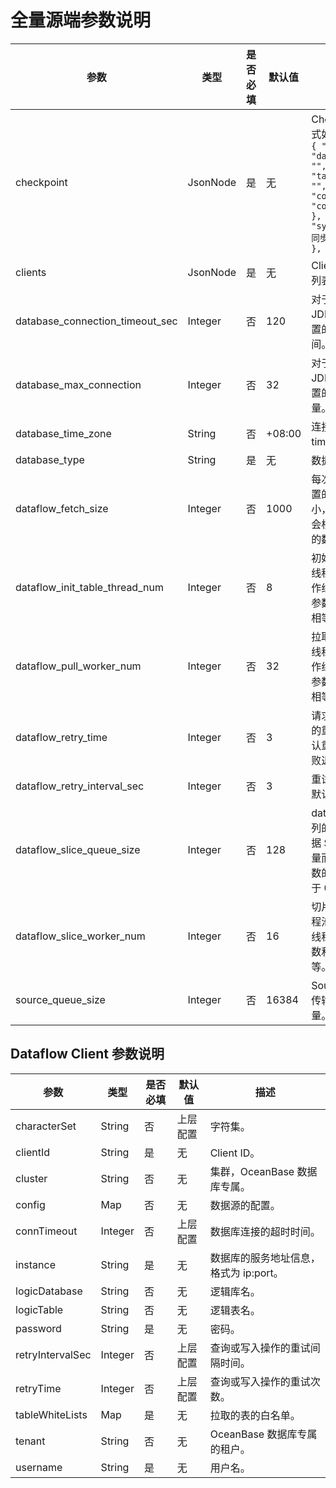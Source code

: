 # 全量源端参数说明

|               参数                |    类型    | 是否必填 |  默认值   |                                                                                                    描述                                                                                                    |
|---------------------------------|----------|------|--------|----------------------------------------------------------------------------------------------------------------------------------------------------------------------------------------------------------|
| checkpoint                      | JsonNode | 是    | 无      | Checkpoint。格式如下： <br>``` { "ClientId": { "databaseName": "", "tableName": "", "value": { "col1": "val", "col2": "val" }, "syncedCount": 同步到的 count }, ... } ```  |
| clients                         | JsonNode | 是    | 无      | Clients 的 JSON 列表。                                                                                                                                                                                       |
| database_connection_timeout_sec | Integer  | 否    | 120    | 对于数据库每个 JDBC Client 设置的连接超时时间。                                                                                                                                                                           |
| database_max_connection         | Integer  | 否    | 32     | 对于数据库每个 JDBC Client 设置的最大连接数量。                                                                                                                                                                           |
| database_time_zone              | String   | 否    | +08:00 | 连接中设置的 time zone。                                                                                                                                                                                        |
| database_type                   | String   | 是    | 无      | 数据库的类型。                                                                                                                                                                                                  |
| dataflow_fetch_size             | Integer  | 否    | 1000   | 每次拉取数据设置的一次分片大小，该分片可能会根据 Source 的数量而增大。                                                                                                                                                                  |
| dataflow_init_table_thread_num  | Integer  | 否    | 8      | 初始化表的工作线程池数量。 工作线程池的 core 参数和 max 参数相等。                                                                                                                                                  |
| dataflow_pull_worker_num        | Integer  | 否    | 32     | 拉取数据的工作线程池数量。 工作线程池的 core参数和 max 参数相等。                                                                                                                                                   |
| dataflow_retry_time             | Integer  | 否    | 3      | 请求数据库操作的重试次数。默认重试 3 次，失败退出。                                                                                                                                                                              |
| dataflow_retry_interval_sec     | Integer  | 否    | 3      | 重试次数间隔，默认 3 秒。                                                                                                                                                                                           |
| dataflow_slice_queue_size       | Integer  | 否    | 128    | dataflow 分片队列的大小，会根据 Source 的数量而增大。该参数的取值需要大于 0。                                                                                                                                                         |
| dataflow_slice_worker_num       | Integer  | 否    | 16     | 切片表的工作线程池数量。 工作线程池的 core 参数和 max 参数相等。                                                                                                                                                   |
| source_queue_size               | Integer  | 否    | 16384  | Source 侧最大的传输消息队列数量。                                                                                                                                                                                     |

## Dataflow Client 参数说明

|        参数        |   类型    | 是否必填 | 默认值  |           描述            |
|------------------|---------|------|------|-------------------------|
| characterSet     | String  | 否    | 上层配置 | 字符集。                    |
| clientId         | String  | 是    | 无    | Client ID。              |
| cluster          | String  | 否    | 无    | 集群，OceanBase 数据库专属。     |
| config           | Map     | 否    | 无    | 数据源的配置。                 |
| connTimeout      | Integer | 否    | 上层配置 | 数据库连接的超时时间。             |
| instance         | String  | 是    | 无    | 数据库的服务地址信息，格式为 ip:port。 |
| logicDatabase    | String  | 否    | 无    | 逻辑库名。                   |
| logicTable       | String  | 否    | 无    | 逻辑表名。                   |
| password         | String  | 是    | 无    | 密码。                     |
| retryIntervalSec | Integer | 否    | 上层配置 | 查询或写入操作的重试间隔时间。         |
| retryTime        | Integer | 否    | 上层配置 | 查询或写入操作的重试次数。           |
| tableWhiteLists  | Map     | 是    | 无    | 拉取的表的白名单。               |
| tenant           | String  | 否    | 无    | OceanBase 数据库专属的租户。     |
| username         | String  | 是    | 无    | 用户名。                    |
